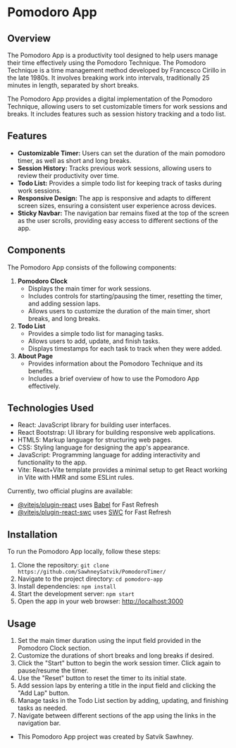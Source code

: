 # Pomodoro App

## Overview

The Pomodoro App is a productivity tool designed to help users manage their time effectively using the Pomodoro Technique. The Pomodoro Technique is a time management method developed by Francesco Cirillo in the late 1980s. It involves breaking work into intervals, traditionally 25 minutes in length, separated by short breaks.

The Pomodoro App provides a digital implementation of the Pomodoro Technique, allowing users to set customizable timers for work sessions and breaks. It includes features such as session history tracking and a todo list.

## Features

- **Customizable Timer:** Users can set the duration of the main pomodoro timer, as well as short and long breaks.
- **Session History:** Tracks previous work sessions, allowing users to review their productivity over time.
- **Todo List:** Provides a simple todo list for keeping track of tasks during work sessions.
- **Responsive Design:** The app is responsive and adapts to different screen sizes, ensuring a consistent user experience across devices.
- **Sticky Navbar:** The navigation bar remains fixed at the top of the screen as the user scrolls, providing easy access to different sections of the app.

## Components

The Pomodoro App consists of the following components:

1. **Pomodoro Clock**
   - Displays the main timer for work sessions.
   - Includes controls for starting/pausing the timer, resetting the timer, and adding session laps.
   - Allows users to customize the duration of the main timer, short breaks, and long breaks.
2. **Todo List**
   - Provides a simple todo list for managing tasks.
   - Allows users to add, update, and finish tasks.
   - Displays timestamps for each task to track when they were added.
3. **About Page**
   - Provides information about the Pomodoro Technique and its benefits.
   - Includes a brief overview of how to use the Pomodoro App effectively.

## Technologies Used

- React: JavaScript library for building user interfaces.
- React Bootstrap: UI library for building responsive web applications.
- HTML5: Markup language for structuring web pages.
- CSS: Styling language for designing the app's appearance.
- JavaScript: Programming language for adding interactivity and functionality to the app.
- Vite: React+Vite template provides a minimal setup to get React working in Vite with HMR and some ESLint rules.

Currently, two official plugins are available:

- [@vitejs/plugin-react](https://github.com/vitejs/vite-plugin-react/blob/main/packages/plugin-react/README.md) uses [Babel](https://babeljs.io/) for Fast Refresh
- [@vitejs/plugin-react-swc](https://github.com/vitejs/vite-plugin-react-swc) uses [SWC](https://swc.rs/) for Fast Refresh

## Installation

To run the Pomodoro App locally, follow these steps:

1. Clone the repository: `git clone https://github.com/SawhneySatvik/PomodoroTimer/`
2. Navigate to the project directory: `cd pomodoro-app`
3. Install dependencies: `npm install`
4. Start the development server: `npm start`
5. Open the app in your web browser: [http://localhost:3000](http://localhost:3000)

## Usage

1. Set the main timer duration using the input field provided in the Pomodoro Clock section.
2. Customize the durations of short breaks and long breaks if desired.
3. Click the "Start" button to begin the work session timer. Click again to pause/resume the timer.
4. Use the "Reset" button to reset the timer to its initial state.
5. Add session laps by entering a title in the input field and clicking the "Add Lap" button.
6. Manage tasks in the Todo List section by adding, updating, and finishing tasks as needed.
7. Navigate between different sections of the app using the links in the navigation bar.

- This Pomodoro App project was created by Satvik Sawhney.

